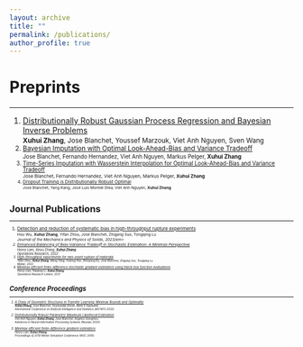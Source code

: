 ```yaml
---
layout: archive
title: ""
permalink: /publications/
author_profile: true
---
```

# Preprints
------------
1. [Distributionally Robust Gaussian Process Regression and Bayesian Inverse Problems](
    https://arxiv.org/pdf/2205.13111.pdf
)<br>
<small>**Xuhui Zhang**, Jose Blanchet, Youssef Marzouk, Viet Anh Nguyen, Sven Wang<br>
2. [Bayesian Imputation with Optimal Look-Ahead-Bias and Variance Tradeoff](
    https://arxiv.org/pdf/2202.00871.pdf
)<br>
<small>Jose Blanchet, Fernando Hernandez, Viet Anh Nguyen, Markus Pelger, **Xuhui Zhang**<br>
3. [Time-Series Imputation with Wasserstein Interpolation for Optimal Look-Ahead-Bias and Variance Tradeoff](
    https://arxiv.org/pdf/2102.12736.pdf
)<br>
<small>Jose Blanchet, Fernando Hernandez, Viet Anh Nguyen, Markus Pelger, **Xuhui Zhang**<br>
4. [Dropout Training is Distributionally Robust Optimal](
    https://arxiv.org/pdf/2009.06111.pdf
)<br>
<small>Jose Blanchet, Yang Kang, Jose Luis Montiel Olea, Viet Anh Nguyen, **Xuhui Zhang**<br>


# Journal Publications
------------
1. [Detection and reduction of systematic bias in high-throughput rupture experiments](
    https://www.sciencedirect.com/science/article/pii/S0022509623000534)<br>
<small>Hou Wu, **Xuhui Zhang**, Yifan Zhou, Jose Blanchet, Zhigang Suo, Tongqing Lu<br>
<em>Journal of the Mechanics and Physics of Solids, 2023/em><br>
2. [Enhanced Balancing of Bias-Variance Tradeoff in Stochastic Estimation: A Minimax Perspective](
    https://pubsonline.informs.org/doi/pdf/10.1287/opre.2022.2319)<br>
<small>Henry Lam, Xinyu Zhang, **Xuhui Zhang**<br>
<em>Operations Research, 2022</em><br>
3. [High-throughput experiments for rare-event rupture of materials](
    https://www.sciencedirect.com/science/article/pii/S2590238521006755)<br>
<small>Yifan Zhou, **Xuhui Zhang**, Meng Yang, Yudong Pan, Zhenjiang Du, Jose Blanchet, Zhigang Suo, Tongqing Lu<br>
<em>Matter, 2022</em></small>
4. [Minimax efficient finite-difference stochastic gradient estimators using black-box function evaluations]( https://www.sciencedirect.com/science/article/pii/S0167637720301620)<br>
<small>Henry Lam, Haidong Li, **Xuhui Zhang**<br>
<em>Operations Research Letters, 2021</em></small>

# Conference Proceedings
------------

1. [A Class of Geometric Structures in Transfer Learning: Minimax Bounds and Optimality](https://proceedings.mlr.press/v151/zhang22a/zhang22a.pdf
)<br>
<small>**Xuhui Zhang**, Jose Blanchet, Soumyadip Ghosh, Mark S Squillante<br>
<em> International Conference on Artificial Intelligence and Statistics (AISTATS 2022). </em></small><br>
 
2. [Distributionally Robust Parametric Maximum Likelihood Estimation](
https://proceedings.neurips.cc/paper/2020/file/5a29503a4909fcade36b1823e7cebcf5-Paper.pdf
)<br>
<small>Viet Anh Nguyen, **Xuhui Zhang**, Jose Blanchet, Angelos Georghiou<br>
<em> Advances in Neural Information Processing Systems (Neurips 2020). </em></small><br>

3. [Minimax efficient finite-difference gradient estimators](
https://ieeexplore.ieee.org/stamp/stamp.jsp?arnumber=9004660
)<br>
<small>Henry Lam, **Xuhui Zhang**<br>
  <em> Proceedings of 2019 Winter Simulation Conference (WSC 2019).</em></small><br>





<!---
{% if author.googlescholar %}
  You can also find my articles on <u><a href="{{author.googlescholar}}">my Google Scholar profile</a>.</u>
{% endif %}

{% include base_path %}

{% for post in site.publications reversed %}
  {% include archive-single.html %}
{% endfor %}
-->
